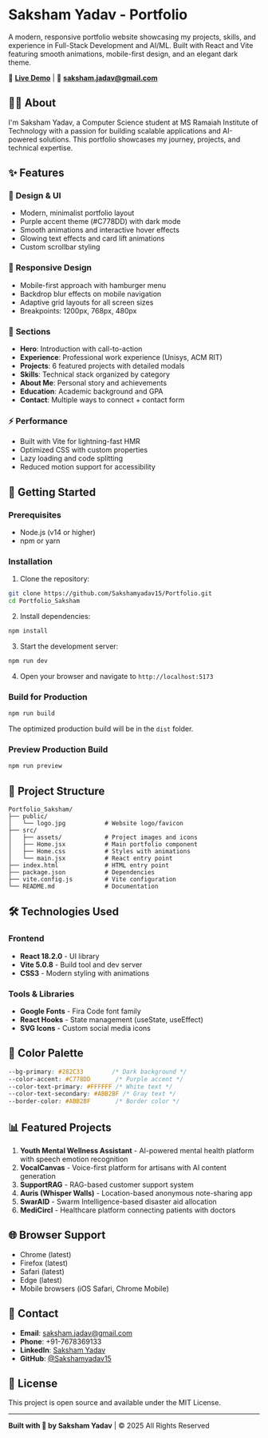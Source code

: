 # Saksham Yadav - Portfolio

A modern, responsive portfolio website showcasing my projects, skills, and experience in Full-Stack Development and AI/ML. Built with React and Vite featuring smooth animations, mobile-first design, and an elegant dark theme.

🔗 **[Live Demo](https://your-portfolio-url.com)** | 📧 **[saksham.jadav@gmail.com](mailto:saksham.jadav@gmail.com)**

## 👨‍💻 About

I'm Saksham Yadav, a Computer Science student at MS Ramaiah Institute of Technology with a passion for building scalable applications and AI-powered solutions. This portfolio showcases my journey, projects, and technical expertise.

## ✨ Features

### 🎨 **Design & UI**
- Modern, minimalist portfolio layout
- Purple accent theme (#C778DD) with dark mode
- Smooth animations and interactive hover effects
- Glowing text effects and card lift animations
- Custom scrollbar styling

### 📱 **Responsive Design**
- Mobile-first approach with hamburger menu
- Backdrop blur effects on mobile navigation
- Adaptive grid layouts for all screen sizes
- Breakpoints: 1200px, 768px, 480px

### 📂 **Sections**
- **Hero**: Introduction with call-to-action
- **Experience**: Professional work experience (Unisys, ACM RIT)
- **Projects**: 6 featured projects with detailed modals
- **Skills**: Technical stack organized by category
- **About Me**: Personal story and achievements
- **Education**: Academic background and GPA
- **Contact**: Multiple ways to connect + contact form

### ⚡ **Performance**
- Built with Vite for lightning-fast HMR
- Optimized CSS with custom properties
- Lazy loading and code splitting
- Reduced motion support for accessibility

## 🚀 Getting Started

### Prerequisites

- Node.js (v14 or higher)
- npm or yarn

### Installation

1. Clone the repository:
```bash
git clone https://github.com/Sakshamyadav15/Portfolio.git
cd Portfolio_Saksham
```

2. Install dependencies:
```bash
npm install
```

3. Start the development server:
```bash
npm run dev
```

4. Open your browser and navigate to `http://localhost:5173`

### Build for Production

```bash
npm run build
```

The optimized production build will be in the `dist` folder.

### Preview Production Build

```bash
npm run preview
```

## 📁 Project Structure

```
Portfolio_Saksham/
├── public/
│   └── logo.jpg           # Website logo/favicon
├── src/
│   ├── assets/            # Project images and icons
│   ├── Home.jsx           # Main portfolio component
│   ├── Home.css           # Styles with animations
│   └── main.jsx           # React entry point
├── index.html             # HTML entry point
├── package.json           # Dependencies
├── vite.config.js         # Vite configuration
└── README.md              # Documentation
```

## 🛠️ Technologies Used

### Frontend
- **React 18.2.0** - UI library
- **Vite 5.0.8** - Build tool and dev server
- **CSS3** - Modern styling with animations

### Tools & Libraries
- **Google Fonts** - Fira Code font family
- **React Hooks** - State management (useState, useEffect)
- **SVG Icons** - Custom social media icons

## 🎨 Color Palette

```css
--bg-primary: #282C33        /* Dark background */
--color-accent: #C778DD       /* Purple accent */
--color-text-primary: #FFFFFF /* White text */
--color-text-secondary: #ABB2BF /* Gray text */
--border-color: #ABB2BF       /* Border color */
```

## 📊 Featured Projects

1. **Youth Mental Wellness Assistant** - AI-powered mental health platform with speech emotion recognition
2. **VocalCanvas** - Voice-first platform for artisans with AI content generation
3. **SupportRAG** - RAG-based customer support system
4. **Auris (Whisper Walls)** - Location-based anonymous note-sharing app
5. **SwarAID** - Swarm Intelligence-based disaster aid allocation
6. **MediCircl** - Healthcare platform connecting patients with doctors

## 🌐 Browser Support

- Chrome (latest)
- Firefox (latest)
- Safari (latest)
- Edge (latest)
- Mobile browsers (iOS Safari, Chrome Mobile)

## 📱 Contact

- **Email**: [saksham.jadav@gmail.com](mailto:saksham.jadav@gmail.com)
- **Phone**: +91-7678369133
- **LinkedIn**: [Saksham Yadav](https://www.linkedin.com/in/saksham-yadav-7aa241293/)
- **GitHub**: [@Sakshamyadav15](https://github.com/Sakshamyadav15)

## 📄 License

This project is open source and available under the MIT License.

---

**Built with 💜 by Saksham Yadav** | © 2025 All Rights Reserved
